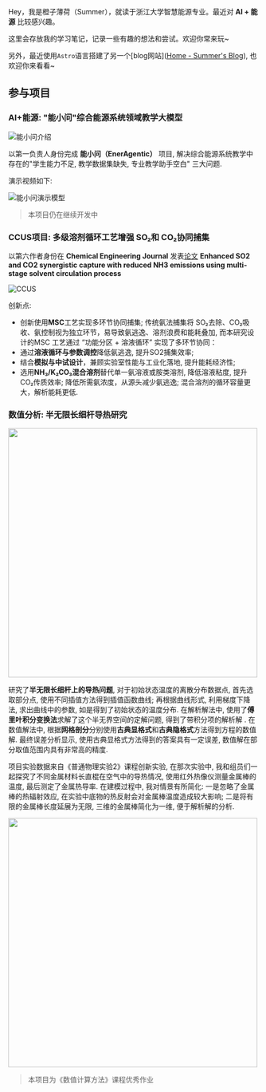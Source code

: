 Hey，我是橙子薄荷（Summer），就读于浙江大学智慧能源专业。最近对 **AI + 能源** 比较感兴趣。

这里会存放我的学习笔记，记录一些有趣的想法和尝试。欢迎你常来玩~

另外，最近使用`Astro`语言搭建了另一个[blog网站]([Home - Summer's Blog](https://summerblog.vercel.app/)), 也欢迎你来看看~ 

## 参与项目

### AI+能源: "能小问"综合能源系统领域教学大模型

![能小问介绍](https://zzh123-1325455460.cos.ap-nanjing.myqcloud.com/%E5%B1%8F%E5%B9%95%E6%88%AA%E5%9B%BE%202025-08-31%20155352.png)

以第一负责人身份完成 **能小问（EnerAgentic）** 项目, 解决综合能源系统教学中存在的"学生能力不足, 教学数据集缺失, 专业教学助手空白" 三大问题. 

演示视频如下: 

![能小问演示模型](https://zzh123-1325455460.cos.ap-nanjing.myqcloud.com/%E8%83%BD%E5%B0%8F%E9%97%AE30%E7%A7%92%E6%A1%88%E4%BE%8B.gif)

> 本项目仍在继续开发中

### CCUS项目: 多级溶剂循环工艺增强 SO₂和 CO₂协同捕集

以第六作者身份在 **Chemical Engineering Journal** 发表[论文](https://www.sciencedirect.com/science/article/abs/pii/S1385894724087679) **Enhanced SO2 and CO2 synergistic capture with reduced NH3 emissions using multi-stage solvent circulation process** 

![CCUS](https://zzh123-1325455460.cos.ap-nanjing.myqcloud.com/20250831161341.png)

创新点:
- 创新使用**MSC**工艺实现多环节协同捕集; 传统氨法捕集将 SO₂去除、CO₂吸收、氨控制视为独立环节，易导致氨逃逸、溶剂浪费和能耗叠加, 而本研究设计的MSC 工艺通过 “功能分区 + 溶液循环” 实现了多环节协同：
- 通过**溶液循环与参数调控**降低氨逃逸, 提升SO2捕集效率; 
- 结合**模拟与中试设计**，兼顾实验室性能与工业化落地, 提升能耗经济性; 
- 选用**NH₃/K₂CO₃混合溶剂**替代单一氨溶液或胺类溶剂, 降低溶液粘度, 提升CO₂传质效率; 降低所需氨浓度，从源头减少氨逃逸; 混合溶剂的循环容量更大，解析能耗更低. 

### 数值分析: 半无限长细杆导热研究

<img src="https://zzh123-1325455460.cos.ap-nanjing.myqcloud.com/80W%E5%85%A8%E5%B1%80%20-%20%E5%89%AF%E6%9C%AC.jpg"  align = "center"  width="500" />

研究了**半无限长细杆上的导热问题**, 对于初始状态温度的离散分布数据点, 首先选取部分点, 使用不同插值方法得到插值函数曲线; 再根据曲线形式, 利用梯度下降法, 求出曲线中的参数, 如是得到了初始状态的温度分布. 在解析解法中, 使用了**傅里叶积分变换法**求解了这个半无界空间的定解问题, 得到了带积分项的解析解 . 在数值解法中, 根据**网格剖分**分别使用**古典显格式**和**古典隐格式**方法得到方程的数值解. 最终误差分析显示, 使用古典显格式方法得到的答案具有一定误差, 数值解在部分取值范围内具有非常高的精度.

项目实验数据来自《普通物理实验2》课程创新实验, 在那次实验中, 我和组员们一起探究了不同金属材料长直棍在空气中的导热情况, 使用红外热像仪测量金属棒的温度, 最后测定了金属热导率. 在建模过程中, 我对情景有所简化: 一是忽略了金属棒的热辐射效应, 在实验中底物的热反射会对金属棒温度造成较大影响; 二是将有限的金属棒长度延展为无限, 三维的金属棒简化为一维, 便于解析解的分析.

<img src="https://zzh123-1325455460.cos.ap-nanjing.myqcloud.com/%E5%8F%A4%E5%85%B8%E9%9A%90%E6%A0%BC%E5%BC%8F%E7%99%BE%E5%88%86%E8%AF%AF%E5%B7%AE.jpg"  align = "center"  width="500" />


> 本项目为《数值计算方法》课程优秀作业